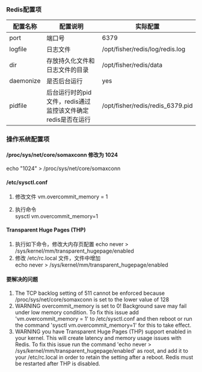 ### Redis配置项

配置名称|配置说明|实际配置
--------|--------|--------
port|端口号|6379
logfile|日志文件|/opt/fisher/redis/log/redis.log
dir|存放持久化文件和日志文件的目录|/opt/fisher/redis/data
daemonize| 是否后台运行|yes
pidfile|后台运行时的pid文件，redis通过监控该文件确定redis是否在运行|/opt/fisher/redis/redis_6379.pid

### 操作系统配置项
#### /proc/sys/net/core/somaxconn  修改为 1024
echo "1024" > /proc/sys/net/core/somaxconn
#### /etc/sysctl.conf
1. 修改文件
vm.overcommit_memory = 1

2. 执行命令  
sysctl vm.overcommit_memory=1

#### Transparent Huge Pages (THP) 
1. 执行如下命令，修改大内存页配置
echo never > /sys/kernel/mm/transparent_hugepage/enabled
2. 修改 /etc/rc.local 文件，文件中增加  
echo never > /sys/kernel/mm/transparent_hugepage/enabled

#### 要解决的问题
1. The TCP backlog setting of 511 cannot be enforced because /proc/sys/net/core/somaxconn is set to the lower value of 128
2. WARNING overcommit_memory is set to 0! Background save may fail under low memory condition. To fix this issue add 'vm.overcommit_memory = 1' to /etc/sysctl.conf and then reboot or run the command 'sysctl vm.overcommit_memory=1' for this to take effect.
3. WARNING you have Transparent Huge Pages (THP) support enabled in your kernel. This will create latency and memory usage issues with Redis. To fix this issue run the command 'echo never > /sys/kernel/mm/transparent_hugepage/enabled' as root, and add it to your /etc/rc.local in order to retain the setting after a reboot. Redis must be restarted after THP is disabled.